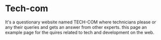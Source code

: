 # Tech-com
It's a questionary website named TECH-COM where technicians please or any their queries and gets an answer from other experts. this page an example page for the quires related to tech and development on the web.

